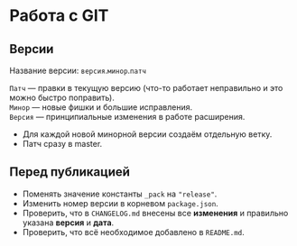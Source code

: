 # Работа с GIT

## Версии

Название версии: `версия`.`минор`.`патч`

`Патч` — правки в текущую версию (что-то работает неправильно и это можно быстро поправить).  
`Минор` — новые фишки и большие исправления.  
`Версия` — принципиальные изменения в работе расширения.

- Для каждой новой минорной версии создаём отдельную ветку.
- Патч сразу в master.

## Перед публикацией

- Поменять значение константы `_pack` на `"release"`.
- Изменить номер версии в корневом `package.json`.
- Проверить, что в `CHANGELOG.md` внесены все **изменения** и правильно указана **версия** и **дата**.
- Проверить, что всё необходимое добавлено в `README.md`.
